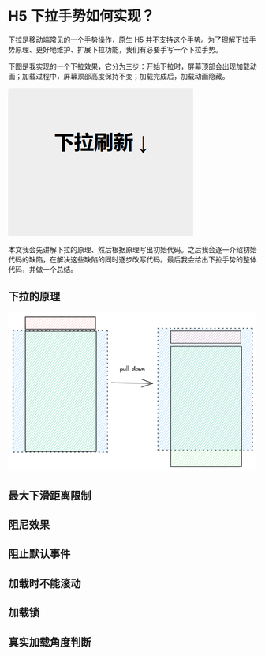 # H5 下拉手势如何实现？

下拉是移动端常见的一个手势操作，原生 H5 并不支持这个手势。为了理解下拉手势原理、更好地维护、扩展下拉功能，我们有必要手写一个下拉手势。

下图是我实现的一个下拉效果，它分为三步：开始下拉时，屏幕顶部会出现加载动画；加载过程中，屏幕顶部高度保持不变；加载完成后，加载动画隐藏。

![](./img/pull-down.gif)

本文我会先讲解下拉的原理、然后根据原理写出初始代码。之后我会逐一介绍初始代码的缺陷，在解决这些缺陷的同时逐步改写代码。最后我会给出下拉手势的整体代码，并做一个总结。

## 下拉的原理

![](./img/prinple.png)

## 最大下滑距离限制

## 阻尼效果

## 阻止默认事件

## 加载时不能滚动

## 加载锁

## 真实加载角度判断

